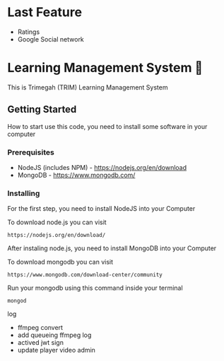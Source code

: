 # Last Feature
- Ratings
- Google Social network

# Learning Management System :book:

This is Trimegah (TRIM) Learning Management System

## Getting Started
How to start use this code, you need to install some software in your computer

### Prerequisites

- NodeJS (includes NPM) - https://nodejs.org/en/download
- MongoDB - https://www.mongodb.com/


### Installing
For the first step, you need to install NodeJS into your Computer

To download node.js you can visit 
```
https://nodejs.org/en/download/
```

After instaling node.js, you need to install MongoDB into your Computer

To download mongodb you can visit
```
https://www.mongodb.com/download-center/community
```

Run your mongodb using this command inside your terminal
```
mongod
```

log
- ffmpeg convert
- add queueing ffmpeg log
- actived jwt sign
- update player video admin